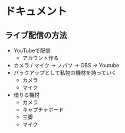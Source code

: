 # ドキュメント

## ライブ配信の方法

- YouTubeで配信
  - アカウント作る
- カメラ / マイク → ノパソ → OBS → Youtube
- バックアップとして私物の機材を持っていく
  - カメラ
  - マイク
- 借りる機材
  - カメラ
  - キャプチャボード
  - 三脚
  - マイク
